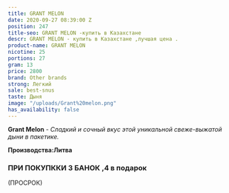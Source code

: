 ```yaml
---
title: GRANT MELON
date: 2020-09-27 08:39:00 Z
position: 247
title-seo: GRANT MELON -купить в Казахстане
descr: GRANT MELON - купить в Казахстане ,лучшая цена .
product-name: GRANT MELON
nicotine: 25
portions: 27
gram: 13
price: 2800
brand: Other brands
strong: Легкий
sale: best-snus
taste: Дыня
image: "/uploads/Grant%20melon.png"
has_availability: false
---
```


**Grant Melon** - *Сладкий и сочный вкус этой уникальной свеже-выжатой дыни в пакетике.*

**Производства:Литва**

### ПРИ ПОКУПККИ 3 БАНОК ,4 в подарок

(ПРОСРОК)